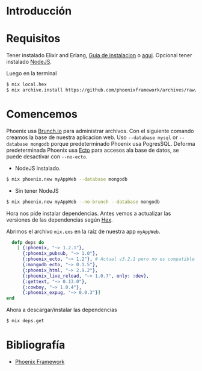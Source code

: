 # Introducción

# Requisitos
Tener instalado Elixir and Erlang, [Guia de instalacion](http://elixir-lang.org/install.html) o [aqui](https://github.com/MaraniMatias/elixir-hola-mundo).
Opcional tener instalado [NodeJS](https://nodejs.org/).

Luego en la terminal
```sh
$ mix local.hex
$ mix archive.install https://github.com/phoenixframework/archives/raw/master/phoenix_new.ez
```

# Comencemos
Phoenix usa [Brunch.io](http://brunch.io/) para administrar archivos.
Con el siguiente comando creamos la base de nuestra aplicacion web.
Uso `--database mysql` or `--database mongodb` porque predeterminado Phoenix usa PogresSQL.
Deforma predeterminada Phoenix usa [Ecto](http://www.phoenixframework.org/docs/ecto-models) para accesos ala base de datos, se puede desactivar con `--no-ecto`.

* NodeJS instalado.
```sh
$ mix phoenix.new myAppWeb --database mongodb
```
* Sin tener NodeJS
```sh
$ mix phoenix.new myAppWeb --no-brunch --database mongodb
```
Hora nos pide instalar dependencias.
Antes vemos a actualizar las versiones de las dependencias según [Hex](https://hex.pm/).

Abrimos el archivo `mix.exs` en la raíz de nuestra app `myAppWeb`.
```elixir
  defp deps do
    [ {:phoenix, "~> 1.2.1"},
      {:phoenix_pubsub, "~> 1.0"},
      {:phoenix_ecto, "~> 1.2"}, # Actual v3.2.1 pero no es compatible con  mongodb_ecto v0.1.5
      {:mongodb_ecto, "~> 0.1.5"},
      {:phoenix_html, "~> 2.9.2"},
      {:phoenix_live_reload, "~> 1.0.7", only: :dev},
      {:gettext, "~> 0.13.0"},
      {:cowboy, "~> 1.0.4"},
      {:phoenix_expug, "~> 0.0.3"}]
end
```
Ahora a descargar/instalar las dependencias
```sh
$ mix deps.get
```


# Bibliografía
* [Phoenix Framework](http://www.phoenixframework.org)
